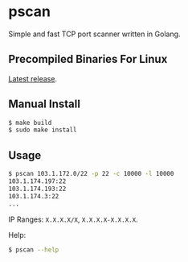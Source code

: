 # pscan

Simple and fast TCP port scanner written in Golang.

## Precompiled Binaries For Linux

[Latest release](https://github.com/tz4678/pscan/releases/latest).

## Manual Install

```zsh
$ make build
$ sudo make install
```

## Usage

```zsh
$ pscan 103.1.172.0/22 -p 22 -c 10000 -l 10000
103.1.174.197:22
103.1.174.193:22
103.1.174.3:22
...
```

IP Ranges: `X.X.X.X/X`, `X.X.X.X-X.X.X.X`.

Help:

```zsh
$ pscan --help
```
